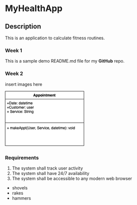 # MyHealthApp
## Description
This is an application to calculate fitness routines.

### Week 1
This is a sample demo README.md file for my **GitHub** repo.

### Week 2
insert images here

![alt text][logo]

[logo]: https://github.com/K-D-Suarez/MyHealthApp/blob/main/Untitled%20Diagram.drawio.png

### Requirements
1. The system shall track user activity
2. The system shall have 24/7 availability
3. The system shall be accessible to any modern web browser

* shovels
* rakes
* hammers
